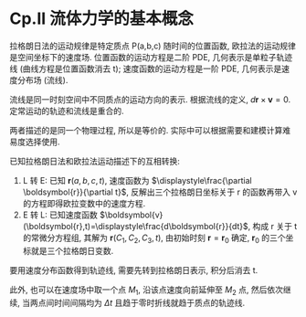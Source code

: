 # Cp.II 流体力学的基本概念

拉格朗日法的运动规律是特定质点 P(a,b,c) 随时间的位置函数, 欧拉法的运动规律是空间坐标下的速度场. 位置函数的运动方程是二阶 PDE, 几何表示是单粒子轨迹线 (曲线方程是位置函数消去 t); 速度函数的运动方程是一阶 PDE, 几何表示是速度分布场 (流线).

流线是同一时刻空间中不同质点的运动方向的表示. 根据流线的定义, $d\boldsymbol{r}\times\boldsymbol{v}=0$. 定常运动的轨迹和流线是重合的.

两者描述的是同一个物理过程, 所以是等价的. 实际中可以根据需要和建模计算难易度选择使用.

已知拉格朗日法和欧拉法运动描述下的互相转换:
1. L 转 E: 已知 $\boldsymbol{r}(a,b,c,t)$, 速度函数为 $\displaystyle\frac{\partial \boldsymbol{r}}{\partial t}$, 反解出三个拉格朗日坐标关于 r 的函数再带入 v 的方程即得欧拉变数中的速度方程.
2. E 转 L: 已知速度函数 $\boldsymbol{v}(\boldsymbol{r},t)=\displaystyle\frac{d\boldsymbol{r}}{dt}$, 构成 r 关于 t 的常微分方程组, 其解为 $\boldsymbol{r}(C_1,C_2,C_3,t)$, 由初始时刻 $\boldsymbol{r}=\boldsymbol{r}_0$ 确定, $\boldsymbol{r}_0$ 的三个坐标就是三个拉格朗日变数.

要用速度分布函数得到轨迹线, 需要先转到拉格朗日表示, 积分后消去 t.

此外, 也可以在速度场中取一个点 $M_1$, 沿该点速度向前延伸至 $M_2$ 点, 然后依次继续, 当两点间时间间隔均为 $\Delta t$ 且趋于零时折线就趋于质点的轨迹线.